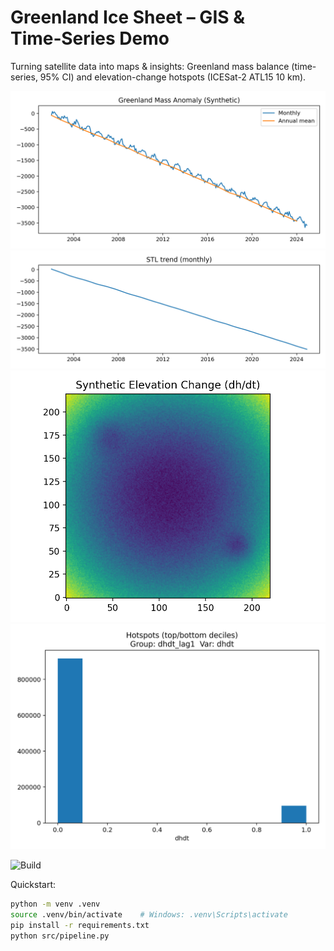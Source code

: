 # Greenland Ice Sheet – GIS & Time‑Series Demo
Turning satellite data into maps & insights: Greenland mass balance (time-series, 95% CI) and elevation-change hotspots (ICESat-2 ATL15 10 km).

![Mass balance](figures/mass_balance_timeseries.png)
![STL trend](figures/mass_balance_trend_stl.png)
![Elevation change](figures/elevation_change_map.png)
![Hotspots](figures/elevation_hotspots.png)

![Build](https://github.com/TomCorbett22/greenland-ice-sheet-gis-analysis/actions/workflows/build.yml/badge.svg)

Quickstart:

```bash
python -m venv .venv
source .venv/bin/activate    # Windows: .venv\Scripts\activate
pip install -r requirements.txt
python src/pipeline.py
```
